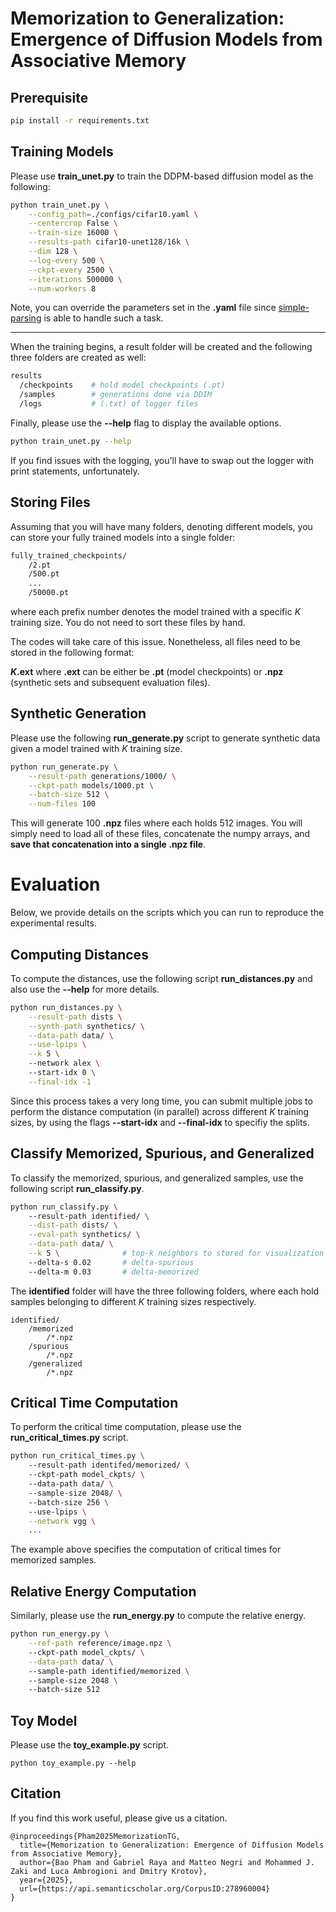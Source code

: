 # Memorization to Generalization: Emergence of Diffusion Models from Associative Memory

## Prerequisite
```bash
pip install -r requirements.txt
```

## Training Models
Please use **train_unet.py** to train the DDPM-based diffusion model as the following:
```bash
python train_unet.py \
    --config_path=./configs/cifar10.yaml \
    --centercrop False \
    --train-size 16000 \
    --results-path cifar10-unet128/16k \
    --dim 128 \
    --log-every 500 \
    --ckpt-every 2500 \
    --iterations 500000 \
    --num-workers 8
```
Note, you can override the parameters set in the **.yaml** file since [simple-parsing](https://github.com/lebrice/SimpleParsing) is able to handle such a task.

---
When the training begins, a result folder will be created and the following three folders are created as well:
```bash
results
  /checkpoints    # hold model checkpoints (.pt)
  /samples        # generations done via DDIM 
  /logs           # (.txt) of logger files
```
Finally, please use the **--help** flag to display the available options. 
```bash
python train_unet.py --help
```
If you find issues with the logging, you'll have to swap out the logger with print statements, unfortunately.

## Storing Files
Assuming that you will have many folders, denoting different models, you can store your fully trained models into a single folder:
```bash
fully_trained_checkpoints/
    /2.pt
    /500.pt 
    ...
    /50000.pt
```
where each prefix number denotes the model trained with a specific $K$ training size. You do not need to sort these files by hand. 

The codes will take care of this issue. Nonetheless, all files need to be stored in the following format: 

**$K$.ext** where **.ext** can be either be **.pt** (model checkpoints) or **.npz** (synthetic sets and subsequent evaluation files). 

## Synthetic Generation
Please use the following **run_generate.py** script to generate synthetic data given a model trained with $K$ training size.
```bash
python run_generate.py \
    --result-path generations/1000/ \
    --ckpt-path models/1000.pt \
    --batch-size 512 \
    --num-files 100
```
This will generate 100 **.npz** files where each holds 512 images. You will simply need to load all of these files, concatenate the numpy arrays, and **save that concatenation into a single .npz file**.

# Evaluation
Below, we provide details on the scripts which you can run to reproduce the experimental results.

## Computing Distances 
To compute the distances, use the following script **run_distances.py** and also use the **--help** for more details.
```bash
python run_distances.py \
    --result-path dists \
    --synth-path synthetics/ \
    --data-path data/ \
    --use-lpips \
    --k 5 \         
    --network alex \ 
    --start-idx 0 \
    --final-idx -1
```
Since this process takes a very long time, you can submit multiple jobs to perform the distance computation (in parallel) across different $K$ training sizes, by using the flags **--start-idx** and **--final-idx** to specifiy the splits. 

## Classify Memorized, Spurious, and Generalized 
To classify the memorized, spurious, and generalized samples, use the following script **run_classify.py**.
```bash
python run_classify.py \ 
    --result-path identified/ \
    --dist-path dists/ \
    --eval-path synthetics/ \
    --data-path data/ \
    --k 5 \              # top-k neighbors to stored for visualization
    --delta-s 0.02       # delta-spurious
    --delta-m 0.03       # delta-memorized
```
The **identified** folder will have the three following folders, where each hold samples belonging to different $K$ training sizes respectively.
```
identified/
    /memorized
        /*.npz
    /spurious
        /*.npz
    /generalized
        /*.npz
```

## Critical Time Computation
To perform the critical time computation, please use the **run_critical_times.py** script.
```bash
python run_critical_times.py \ 
    --result-path identifed/memorized/ \ 
    --ckpt-path model_ckpts/ \ 
    --data-path data/ \ 
    --sample-size 2048/ \ 
    --batch-size 256 \ 
    --use-lpips \
    --network vgg \
    ...
```
The example above specifies the computation of critical times for memorized samples. 
## Relative Energy Computation
Similarly, please use the **run_energy.py** to compute the relative energy. 
```bash 
python run_energy.py \
    --ref-path reference/image.npz \ 
    --ckpt-path model_ckpts/ \
    --data-path data/ \ 
    --sample-path identified/memorized \ 
    --sample-size 2048 \ 
    --batch-size 512 
```
## Toy Model
Please use the **toy_example.py** script.
```
python toy_example.py --help
```

## Citation 
If you find this work useful, please give us a citation.
```
@inproceedings{Pham2025MemorizationTG,
  title={Memorization to Generalization: Emergence of Diffusion Models from Associative Memory},
  author={Bao Pham and Gabriel Raya and Matteo Negri and Mohammed J. Zaki and Luca Ambrogioni and Dmitry Krotov},
  year={2025},
  url={https://api.semanticscholar.org/CorpusID:278960004}
}
```


